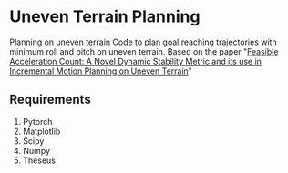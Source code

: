 # Uneven Terrain Planning
Planning on uneven terrain
Code to plan goal reaching trajectories with minimum roll and pitch on uneven terrain.
Based on the paper "[Feasible Acceleration Count: A Novel Dynamic Stability Metric and its use in Incremental Motion Planning on Uneven Terrain](https://www.sciencedirect.com/science/article/abs/pii/S092188901500295X)"

## Requirements

1. Pytorch
2. Matplotlib
3. Scipy
4. Numpy
5. Theseus


